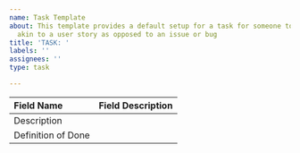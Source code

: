 ```yaml
---
name: Task Template
about: This template provides a default setup for a task for someone to do and complete
  akin to a user story as opposed to an issue or bug
title: 'TASK: '
labels: ''
assignees: ''
type: task

---
```


| Field Name             | Field Description                       |
| :--------------------- | :--------------------------------- |
| Description             |                                                  |
| Definition of Done  |                                                  |

